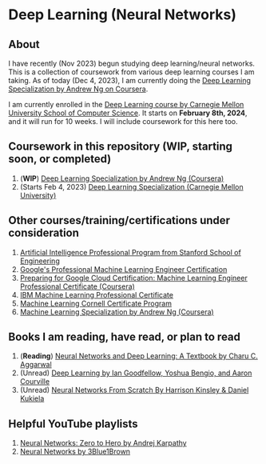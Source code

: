 # Deep Learning (Neural Networks)

## About
I have recently (Nov 2023) begun studying deep learning/neural networks. This is a collection of coursework from various deep learning courses I am taking. As of today (Dec 4, 2023), I am currently doing the [Deep Learning Specialization by Andrew Ng on Coursera](https://www.coursera.org/specializations/deep-learning?).

I am currently enrolled in the [Deep Learning course by Carnegie Mellon University School of Computer Science](https://execonline.cs.cmu.edu/deep-learning?utm_source=Google&utm_network=g&utm_medium=c&utm_term=cmu%20deep%20learning&utm_location=9000100&utm_campaign=B-365D_WW_GG_SE_CDL_Brand&utm_content=Deep_Learning&gad_source=1&gclid=CjwKCAiAmsurBhBvEiwA6e-WPNZrFFn0mXa4NsyS7ZZXrDnWpR2fWPxhgCzrMgWorJ7pAHzRwSd9MRoCMy0QAvD_BwE). It starts on **February 8th, 2024**, and it will run for 10 weeks. I will include coursework for this here too.

## Coursework in this repository (WIP, starting soon, or completed)
1. (**WIP**) [Deep Learning Specialization by Andrew Ng (Coursera)](https://github.com/markCwatson/deep_learning/tree/main/coursera/deep_learning_specialization/)
2. (Starts Feb 4, 2023) [Deep Learning Specialization (Carnegie Mellon University)](https://github.com/markCwatson/deep_learning/tree/main/carnegie_mellon_university/deep_learning/)

## Other courses/training/certifications under consideration
1. [Artificial Intelligence Professional Program from Stanford School of Engineering](https://online.stanford.edu/programs/artificial-intelligence-professional-program)
2. [Google's Professional Machine Learning Engineer Certification](https://cloud.google.com/learn/certification/machine-learning-engineer)
3. [Preparing for Google Cloud Certification: Machine Learning Engineer Professional Certificate (Coursera)](https://www.coursera.org/professional-certificates/preparing-for-google-cloud-machine-learning-engineer-professional-certificate#courses)
4. [IBM Machine Learning Professional Certificate](https://www.coursera.org/professional-certificates/ibm-machine-learning#courses)
5. [Machine Learning Cornell Certificate Program](https://ecornell.cornell.edu/certificates/technology/machine-learning/)
6. [Machine Learning Specialization by Andrew Ng (Coursera)](https://www.coursera.org/specializations/machine-learning-introduction)

## Books I am reading, have read, or plan to read
1. (**Reading**) [Neural Networks and Deep Learning: A Textbook by Charu C. Aggarwal](https://www.amazon.ca/dp/3031296419?psc=1&ref=ppx_yo2ov_dt_b_product_details)
2. (Unread) [Deep Learning by Ian Goodfellow, Yoshua Bengio, and Aaron Courville ](https://www.amazon.ca/dp/0262035618?psc=1&ref=ppx_yo2ov_dt_b_product_details)
3. (Unread) [Neural Networks From Scratch By Harrison Kinsley & Daniel Kukiela](https://nnfs.io/)

## Helpful YouTube playlists
1. [Neural Networks: Zero to Hero by Andrej Karpathy](https://youtube.com/playlist?list=PLAqhIrjkxbuWI23v9cThsA9GvCAUhRvKZ&si=JERfwNOSbS1v1FiE)
2. [Neural Networks by 3Blue1Brown](https://youtube.com/playlist?list=PLZHQObOWTQDNU6R1_67000Dx_ZCJB-3pi&si=ymLyI-663BybkXoO)
